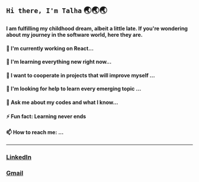 ## `Hi there, I'm Talha` 🌏🌏🌏

#### I am fulfilling my childhood dream, albeit a little late. If you're wondering about my journey in the software world, here they are.

#### 🔭 I'm currently working on React...
#### 🌱 I'm learning everything new right now...
#### 👯 I want to cooperate in projects that will improve myself ...
#### 🤔 I'm looking for help to learn every emerging topic ...
#### 💬 Ask me about my codes and what I know...
#### ⚡ Fun fact: Learning never ends
#### 📫 How to reach me: ...

---

### [LinkedIn](https://www.linkedin.com/in/talhaseven/)
### [Gmail](mailto:talhaseven3@gmail.com)

